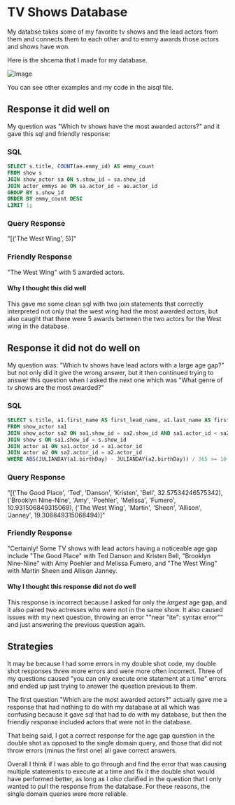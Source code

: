 # TV Shows Database

My databse takes some of my favorite tv shows and the lead actors from them and connects them to each other and to emmy awards those actors and shows have won. 

Here is the shcema that I made for my database.

![Image](/Users/ellieclark/Documents/CS452/cs452/aisql/schema.png)

You can see other examples and my code in the aisql file. 

## Response it did well on

My question was "Which tv shows have the most awarded actors?" and it gave this sql and friendly response: 

### SQL
```sql
SELECT s.title, COUNT(ae.emmy_id) AS emmy_count
FROM show s
JOIN show_actor sa ON s.show_id = sa.show_id
JOIN actor_emmys ae ON sa.actor_id = ae.actor_id
GROUP BY s.show_id
ORDER BY emmy_count DESC
LIMIT 1;
```
### Query Response
"[('The West Wing', 5)]"

### Friendly Response
"The West Wing" with 5 awarded actors.

#### Why I thought this did well
This gave me some clean sql with two join statements that correctly interpreted not only that the west wing had the most awarded actors, but also caught that there were 5 awards between the two actors for the West wing in the database.

## Response it did not do well on

My question was: "Which tv shows have lead actors with a large age gap?" but not only did it give the wrong answer, but it then continued trying to answer this question when I asked the next one which was "What genre of tv shows are the most awarded?"

### SQL
```sql
SELECT s.title, a1.first_name AS first_lead_name, a1.last_name AS first_lead_last_name, a2.first_name AS second_lead_name, a2.last_name AS second_lead_last_name, ABS(JULIANDAY(a1.birthDay) - JULIANDAY(a2.birthDay)) / 365 AS age_gap_years
FROM show_actor sa1
JOIN show_actor sa2 ON sa1.show_id = sa2.show_id AND sa1.actor_id < sa2.actor_id
JOIN show s ON sa1.show_id = s.show_id
JOIN actor a1 ON sa1.actor_id = a1.actor_id
JOIN actor a2 ON sa2.actor_id = a2.actor_id
WHERE ABS(JULIANDAY(a1.birthDay) - JULIANDAY(a2.birthDay)) / 365 >= 10;
```

### Query Response
"[('The Good Place', 'Ted', 'Danson', 'Kristen', 'Bell', 32.57534246575342), ('Brooklyn Nine-Nine', 'Amy', 'Poehler', 'Melissa', 'Fumero', 10.931506849315069), ('The West Wing', 'Martin', 'Sheen', 'Allison', 'Janney', 19.306849315068494)]"

### Friendly Response
"Certainly! Some TV shows with lead actors having a noticeable age gap include "The Good Place" with Ted Danson and Kristen Bell, "Brooklyn Nine-Nine" with Amy Poehler and Melissa Fumero, and "The West Wing" with Martin Sheen and Allison Janney.

#### Why I thought this response did not do well
This response is incorrect because I asked for only the *largest* age gap, and it also paired two actresses who were not in the same show. It also caused issues with my next question, throwing an error ""near \"ite\": syntax error"" and just answering the previous question again. 

## Strategies
It may be because I had some errors in my double shot code, my double shot responses threw more errors and were more often incorrect. Three of my questions caused "you can only execute one statement at a time" errors and ended up just trying to answer the question previous to them. 

The first question "Which are the most awarded actors?" actually gave me a response that had nothing to do with my database at all which was confusing because it gave sql that had to do with my database, but then the friendly response included actors that were not in the database. 

That being said, I got a correct response for the age gap question in the double shot as opposed to the single domain query, and those that did not throw errors (minus the first one) all gave correct answers. 

Overall I think if I was able to go through and find the error that was causing multiple statements to execute at a time and fix it the double shot would have performed better, as long as I *also* clarified in the question that I only wanted to pull the response from the database. For these reasons, the single domain queries were more reliable. 